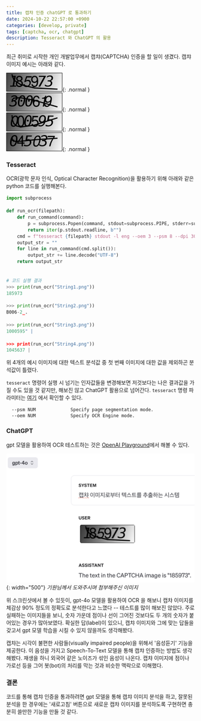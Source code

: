```yaml
---
title: 캡챠 인증 chatGPT 로 통과하기
date: 2024-10-22 22:57:00 +0900
categories: [develop, private]
tags: [captcha, ocr, chatgpt]
description: Tesseract 와 ChatGPT 의 활용 
---
```


최근 취미로 시작한 개인 개발업무에서 캡챠(CAPTCHA) 인증을 할 일이 생겼다. 캡챠 이미지 예시는 아래와 같다.

![캡챠 예시 1](/assets/img/captcha_example_1.png){: .normal }  
![캡챠 예시 2](/assets/img/captcha_example_2.png){: .normal }  
![캡챠 예시 3](/assets/img/captcha_example_3.png){: .normal }  
![캡챠 예시 4](/assets/img/captcha_example_4.png){: .normal }

### Tesseract

OCR(광학 문자 인식, Optical Character Recognition)을 활용하기 위해 아래와 같은 python 코드를 실행해본다.


```python
import subprocess

def run_ocr(filepath):
    def run_command(command):
        p = subprocess.Popen(command, stdout=subprocess.PIPE, stderr=subprocess.STDOUT)
        return iter(p.stdout.readline, b"")
    cmd = f"tesseract {filepath} stdout -l eng --oem 3 --psm 8 --dpi 300"
    output_str = ""
    for line in run_command(cmd.split()):
        output_str += line.decode("UTF-8")
    return output_str


# 코드 실행 결과
>>> print(run_ocr("String1.png"))
185973

>>> print(run_ocr("String2.png"))
B006-2_.

>>> print(run_ocr("String3.png"))
1000595" |

>>> print(run_ocr("String4.png"))
1045637 |
```

위 4개의 예시 이미지에 대한 텍스트 분석값 중 첫 번째 이미지에 대한 값을 제외하곤 분석값이 틀렸다.

`tesseract` 명령어 실행 시 넘기는 인자값들을 변경해보면 저것보다는 나은 결과값을 가질 수도 있을 것 같지만, 해보진 않고 ChatGPT 활용으로 넘어간다. `tesseract` 명령 파라미터는 [여기](https://muthu.co/all-tesseract-ocr-options/) 에서 확인할 수 있다.

```
  --psm NUM             Specify page segmentation mode.
  --oem NUM             Specify OCR Engine mode.
```

### ChatGPT

gpt 모델을 활용하여 OCR 테스트하는 것은 [OpenAI Playground](https://platform.openai.com/playground)에서 해볼 수 있다. 

![캡챠 ChatGPT 로 인증](/assets/img/captcha_chatgpt.png){: width="500"}
_기원님께서 도와주시며 첨부해주신 이미지_

위 스크린샷에서 볼 수 있듯이, gpt-4o 모델을 활용하여 OCR 을 해보니 캡챠 이미지를 체감상 90% 정도의 정확도로 분석한다고 느꼈다 -- 테스트를 많이 해보진 않았다. 주로 실패하는 이미지들을 보니, 숫자 가운데 점이나 선이 그어진 것보다도 두 개의 숫자가 붙어있는 경우가 많아보였다. 확실한 답(label)이 있으니, 캡챠 이미지와 그에 맞는 답들을 갖고서 gpt 모델 학습을 시킬 수 있지 않을까도 생각해봤다.

캡챠는 시각이 불편한 사람들(visually impaired people)을 위해서 '음성듣기' 기능을 제공한다. 이 음성을 가지고 Speech-To-Text 모델을 통해 캡챠 인증하는 방법도 생각해봤다. 재생을 하니 외국어 같은 노이즈가 섞인 음성이 나온다. 캡챠 이미지에 점이나 가로선 등을 그어 봇(bot)의 처리를 막는 것과 비슷한 맥락으로 이해했다.


### 결론

코드를 통해 캡챠 인증을 통과하려면 gpt 모델을 통해 캡챠 이미지 분석을 하고, 잘못된 분석을 한 경우에는 '새로고침' 버튼으로 새로운 캡챠 이미지를 분석하도록 구현하면 충분히 쓸만한 기능을 만들 것 같다.
